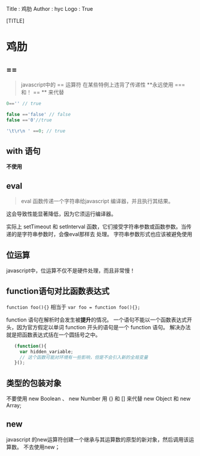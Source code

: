 Title         : 鸡肋
Author        : hyc
Logo          : True

[TITLE]

# 鸡肋

## ==
> javascript中的 == 运算符 在某些特例上违背了传递性
**永远使用 ===  和！ == ** 来代替
``` javascript
0=='' // true

false =='false' // false
false =='0'//true

'\t\r\n ' ==0; // true

```

## with 语句
**不使用**

## eval
> eval 函数传递一个字符串给javascript 编译器，并且执行其结果。

这会导致性能显著降低，因为它须运行编译器。

实际上 setTimeout 和 setInterval 函数，它们接受字符串参数或函数参数。当传递的是字符串参数时，会像eval那样去
处理。 字符串参数形式也应该被避免使用

## 位运算

javascript中，位运算不仅不是硬件处理，而且非常慢！

## function语句对比函数表达式
`function foo(){}`
相当于
`var foo = function foo(){};`

function 语句在解析时会发生被**提升**的情况。 
一个语句不能以一个函数表达式开头，因为官方假定以单词 function 开头的语句是一个 function 语句。
解决办法 就是把函数表达式括在一个圆括号之中。

```javascript
   (function(){
     var hidden_variable;
     // 这个函数可能对环境有一些影响，但是不会引入新的全局变量
   }();
```

## 类型的包装对象
不要使用 new Boolean 、 new Number
用 {} 和 [] 来代替 new Object 和 new Array;
  
## new
javascript 的new运算符创建一个继承与其运算数的原型的新对象，然后调用该运算数。
不去使用new；